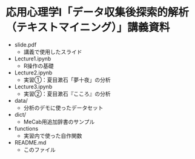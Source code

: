 # 応用心理学Ⅰ「データ収集後探索的解析（テキストマイニング）」講義資料

+ slide.pdf
    + 講義で使用したスライド
+ Lecture1.ipynb
    + R操作の基礎
+ Lecture2.ipynb
    + 実習①：夏目漱石「夢十夜」の分析
+ Lecture3.ipynb
    + 実習②：夏目漱石『こころ』の分析
+ data/
    + 分析のデモに使ったデータセット
+ dict/
    + MeCab用追加辞書のサンプル
+ functions
    + 実習内で使った自作関数
+ README.md
    + このファイル

